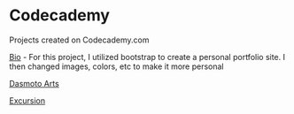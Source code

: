 # Codecademy
 Projects created on Codecademy.com

[Bio](https://tiffin-filion.github.io/Codecademy/Bio/index.html) - For this project, I utilized bootstrap to create a personal portfolio site. I then changed images, colors, etc to make it more personal

<!--[Colmar Academy](https://github.com/tiffin-filion/Codecademy/Colmar%20Academy/index.html) - Haven't Started Yet: A project where I had to make a responsive landing page utilizing a wireframe-->

[Dasmoto Arts](https://tiffin-filion.github.io/Codecademy/Dasmoto%20Arts/index.html)

[Excursion](https://tiffin-filion.github.io/Codecademy/Excursion/index.html)
